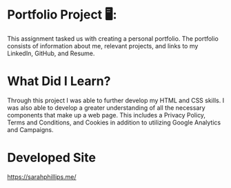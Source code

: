 # Portfolio Project 🖥️:
This assignment tasked us with creating a personal portfolio. The portfolio consists of information about me, relevant projects, and links to my LinkedIn, GitHub, and Resume. 


# What Did I Learn?
Through this project I was able to further develop my HTML and CSS skills. I was also able to develop a greater understanding of all the necessary components that make up a web page. This includes a Privacy Policy, Terms and Conditions, and Cookies in addition to utilizing Google Analytics and Campaigns. 


# Developed Site
https://sarahphillips.me/




